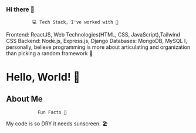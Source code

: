 ### Hi there 👋

              💻 Tech Stack, I've worked with 🧰
Frontend: ReactJS, Web Technologies(HTML, CSS, JavaScript),Tailwind CSS
Backend: Node.js, Express.js, Django
Databases: MongoDB, MySQL
I, personally, believe programming is more about articulating and organization than picking a random framework 🤷

# Hello, World! 👋

## About Me


                Fun Facts 🤯

My code is so DRY it needs sunscreen. 🏖️


<!--
**Sachin-kumar-m/Sachin-kumar-m** is a ✨ _special_ ✨ repository because its `README.md` (this file) appears on your GitHub profile.

Here are some ideas to get you started:

- 🔭 I’m currently working on ...
- 🌱 I’m currently learning ...
- 👯 I’m looking to collaborate on ...
- 🤔 I’m looking for help with ...
- 💬 Ask me about ...
- 📫 How to reach me: ...
- 😄 Pronouns: ...
- ⚡ Fun fact: ...
-->
